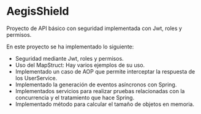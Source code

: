 # AegisShield

Proyecto de API básico con seguridad implementada con Jwt, roles y permisos.

En este proyecto se ha implementado lo siguiente:
* Seguridad mediante Jwt, roles y permisos.
* Uso del MapStruct: Hay varios ejemplos de su uso.
* Implementado un caso de AOP que permite interceptar la respuesta de los UserService.
* Implementado la generación de eventos asíncronos con Spring.
* Implementados servicios para realizar pruebas relacionadas con la concurrencia y el tratamiento que hace Spring.
* Implementado método para calcular el tamaño de objetos en memoria.